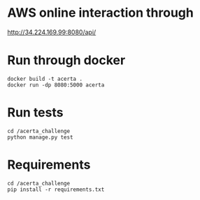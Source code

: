 # AWS online interaction through
http://34.224.169.99:8080/api/


# Run through docker
```
docker build -t acerta .
docker run -dp 8080:5000 acerta
```

# Run tests
```
cd /acerta_challenge
python manage.py test
```

# Requirements
```
cd /acerta_challenge
pip install -r requirements.txt
```
